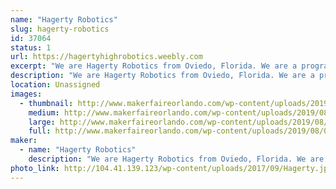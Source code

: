 ```yaml
---
name: "Hagerty Robotics"
slug: hagerty-robotics
id: 37064
status: 1
url: https://hagertyhighrobotics.weebly.com
excerpt: "We are Hagerty Robotics from Oviedo, Florida. We are a program that aims to spread STEM to our community through our three teams that compete in the various competition levels FIRST and VEX has to offer. Last year, our robot took us all the way to the FIRST World Championships where we had a blast competing and learning. We hope to share our robot and the FIRST motto to the next generation of young innovators at Maker Faire Orlando and we can't wait to see you there!"
description: "We are Hagerty Robotics from Oviedo, Florida. We are a program that aims to spread STEM to our community through our three teams that compete in the various competition levels FIRST and VEX has to offer. Last year, with hard work and determination, our robot and engineering notebook took us all the way to the FIRST World Championships in Houston Texas.  At our exhibit, we will be demonstrating our robot(s) around the floor and showcasing our maneuverability, agility, and particle shooting abilities. Guests will have an opportunity to operate the robot and earn a special \"robot drivers license\"."
location: Unassigned
images:
  - thumbnail: http://www.makerfaireorlando.com/wp-content/uploads/2019/08/02-02-19_RoboticsLeagues_MLT0817.jpg
    medium: http://www.makerfaireorlando.com/wp-content/uploads/2019/08/02-02-19_RoboticsLeagues_MLT0817.jpg
    large: http://www.makerfaireorlando.com/wp-content/uploads/2019/08/02-02-19_RoboticsLeagues_MLT0817.jpg
    full: http://www.makerfaireorlando.com/wp-content/uploads/2019/08/02-02-19_RoboticsLeagues_MLT0817.jpg
maker:
  - name: "Hagerty Robotics"
    description: "We are Hagerty Robotics from Oviedo, Florida. We are a program that aims to spread STEM to our community through our three teams that compete in the various competition levels FIRST and VEX has to offer. Last year, our robot took us all the way to the world championships where we placed second. We hope to share our robot and the FIRST motto to the next generation of young innovators."
photo_link: http://104.41.139.123/wp-content/uploads/2017/09/Hagerty.jpg
---
```

